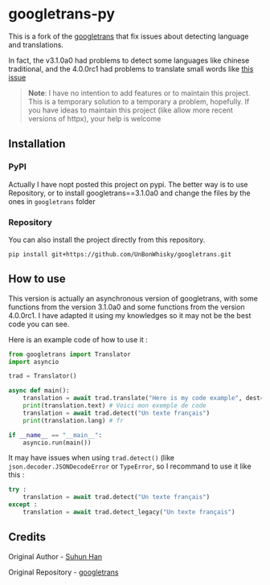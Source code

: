 # googletrans-py

This is a fork of the [googletrans](https://github.com/ssut/py-googletrans) that fix issues about detecting language and translations.

In fact, the v3.1.0a0 had problems to detect some languages like chinese traditional, and the 4.0.0rc1 had problems to translate small words like [this issue](https://github.com/ssut/py-googletrans/issues/394)

> **Note**: I have no intention to add features or to maintain this project. This is a temporary solution to a temporary a problem, hopefully. If you have ideas to maintain this project (like allow more recent versions of httpx), your help is welcome

## Installation

### PyPI

Actually I have nopt posted this project on pypi. The better way is to use Repository, or to install googletrans==3.1.0a0 and change the files by the ones in `googletrans` folder

### Repository

You can also install the project directly from this repository.

```shell
pip install git+https://github.com/UnBonWhisky/googletrans.git
```

## How to use

This version is actually an asynchronous version of googletrans, with some functions from the version 3.1.0a0 and some functions from the version 4.0.0rc1. I have adapted it using my knowledges so it may not be the best code you can see.

Here is an example code of how to use it :
```py
from googletrans import Translator
import asyncio

trad = Translator()

async def main():
    translation = await trad.translate("Here is my code example", dest="fr")
    print(translation.text) # Voici mon exemple de code
    translation = await trad.detect("Un texte français")
    print(translation.lang) # fr

if __name__ == "__main__":
    asyncio.run(main())
```

It may have issues when using `trad.detect()` (like `json.decoder.JSONDecodeError` or `TypeError`, so I recommand to use it like this :
```py
try :
    translation = await trad.detect("Un texte français")
except :
    translation = await trad.detect_legacy("Un texte français")
```

## Credits

Original Author - [Suhun Han](https://github.com/ssut)

Original Repository - [googletrans](https://github.com/ssut/py-googletrans)
